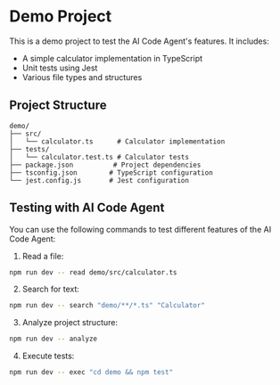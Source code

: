 # Demo Project

This is a demo project to test the AI Code Agent's features. It includes:

- A simple calculator implementation in TypeScript
- Unit tests using Jest
- Various file types and structures

## Project Structure

```
demo/
├── src/
│   └── calculator.ts      # Calculator implementation
├── tests/
│   └── calculator.test.ts # Calculator tests
├── package.json          # Project dependencies
├── tsconfig.json        # TypeScript configuration
└── jest.config.js       # Jest configuration
```

## Testing with AI Code Agent

You can use the following commands to test different features of the AI Code Agent:

1. Read a file:

```bash
npm run dev -- read demo/src/calculator.ts
```

2. Search for text:

```bash
npm run dev -- search "demo/**/*.ts" "Calculator"
```

3. Analyze project structure:

```bash
npm run dev -- analyze
```

4. Execute tests:

```bash
npm run dev -- exec "cd demo && npm test"
```
